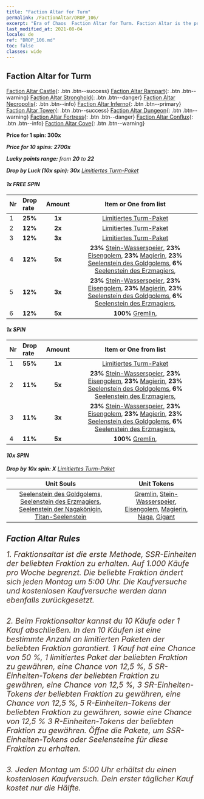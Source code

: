 ```yaml
---
title: "Faction Altar for Turm"
permalink: /FactionAltar/DROP_106/
excerpt: "Era of Chaos  Faction Altar for Turm. Faction Altar is the primary method for obtaining SSR units from the popular faction. Limited to 1,000 purchases each week. The popular faction changes at 05:00 every Monday. Purchase attempts and free purchase attempts will also reset then."
last_modified_at: 2021-08-04
locale: de
ref: "DROP_106.md"
toc: false
classes: wide
---
```


##  Faction Altar for **Turm**

  [Faction Altar Castle](/de/FactionAltar/DROP_101/){: .btn .btn--success} [Faction Altar Rampart](/de/FactionAltar/DROP_102/){: .btn .btn--warning} [Faction Altar Stronghold](/de/FactionAltar/DROP_103/){: .btn .btn--danger} [Faction Altar Necropolis](/de/FactionAltar/DROP_104/){: .btn .btn--info} [Faction Altar Inferno](/de/FactionAltar/DROP_105/){: .btn .btn--primary} [Faction Altar Tower](/de/FactionAltar/DROP_106/){: .btn .btn--success} [Faction Altar Dungeon](/de/FactionAltar/DROP_107/){: .btn .btn--warning} [Faction Altar Fortress](/de/FactionAltar/DROP_108/){: .btn .btn--danger} [Faction Altar Conflux](/de/FactionAltar/DROP_109/){: .btn .btn--info} [Faction Altar Cove](/de/FactionAltar/DROP_112/){: .btn .btn--warning} 

  **Price for 1 spin: 300x** <i class="fas fa-gem"/>

  **Price for 10 spins: 2700x** <i class="fas fa-gem"/>

  **Lucky points range:** from **20** to **22**

  **Drop by Luck (10x spin): 30x** [Limitiertes Turm-Paket](/ItemsDE/con_2110/)

####  1x FREE SPIN 

  |    Nr    |  Drop rate  |  Amount   |   Item or One from list  |
  |:---------|:------------|:---------:|:------------------------:|
  | 1 | **25%** | **1x** | [Limitiertes Turm-Paket](/ItemsDE/con_2110/) |
  | 2 | **12%** | **2x** | [Limitiertes Turm-Paket](/ItemsDE/con_2110/) |
  | 3 | **12%** | **3x** | [Limitiertes Turm-Paket](/ItemsDE/con_2110/) |
  | 4 | **12%** | **5x** |  **23%** [Stein-Wasserspeier](/ItemsDE/unt_236/),  **23%** [Eisengolem](/ItemsDE/unt_237/),  **23%** [Magierin](/ItemsDE/unt_238/),  **23%** [Seelenstein des Goldgolems](/ItemsDE/unt_322/),  **6%** [Seelenstein des Erzmagiers](/ItemsDE/unt_323/),  |
  | 5 | **12%** | **3x** |  **23%** [Stein-Wasserspeier](/ItemsDE/unt_236/),  **23%** [Eisengolem](/ItemsDE/unt_237/),  **23%** [Magierin](/ItemsDE/unt_238/),  **23%** [Seelenstein des Goldgolems](/ItemsDE/unt_322/),  **6%** [Seelenstein des Erzmagiers](/ItemsDE/unt_323/),  |
  | 6 | **12%** | **5x** |  **100%** [Gremlin](/ItemsDE/unt_235/),  |


####  1x SPIN 

  |    Nr    |  Drop rate  |  Amount   |   Item or One from list  |
  |:---------|:------------|:---------:|:------------------------:|
  | 1 | **55%** | **1x** | [Limitiertes Turm-Paket](/ItemsDE/con_2110/) |
  | 2 | **11%** | **5x** |  **23%** [Stein-Wasserspeier](/ItemsDE/unt_236/),  **23%** [Eisengolem](/ItemsDE/unt_237/),  **23%** [Magierin](/ItemsDE/unt_238/),  **23%** [Seelenstein des Goldgolems](/ItemsDE/unt_322/),  **6%** [Seelenstein des Erzmagiers](/ItemsDE/unt_323/),  |
  | 3 | **11%** | **3x** |  **23%** [Stein-Wasserspeier](/ItemsDE/unt_236/),  **23%** [Eisengolem](/ItemsDE/unt_237/),  **23%** [Magierin](/ItemsDE/unt_238/),  **23%** [Seelenstein des Goldgolems](/ItemsDE/unt_322/),  **6%** [Seelenstein des Erzmagiers](/ItemsDE/unt_323/),  |
  | 4 | **11%** | **5x** |  **100%** [Gremlin](/ItemsDE/unt_235/),  |


####  10x SPIN 

  **Drop by 10x spin: X** [Limitiertes Turm-Paket](/ItemsDE/con_2110/)

  |    Unit Souls    |  Unit Tokens  |
  |:----------------:|:-------------:|
  | [Seelenstein des Goldgolems](/ItemsDE/unt_322/), [Seelenstein des Erzmagiers](/ItemsDE/unt_323/), [Seelenstein der Nagakönigin](/ItemsDE/unt_325/), [Titan-Seelenstein](/ItemsDE/unt_326/) | [Gremlin](/ItemsDE/unt_235/), [Stein-Wasserspeier](/ItemsDE/unt_236/), [Eisengolem](/ItemsDE/unt_237/), [Magierin](/ItemsDE/unt_238/), [Naga](/ItemsDE/unt_240/), [Gigant](/ItemsDE/unt_241/) |



## Faction Altar Rules

  <span style="color: #3c2a1e;font-size:20px">1. Fraktionsaltar ist die erste Methode, SSR-Einheiten der beliebten Fraktion zu erhalten. Auf 1.000 Käufe pro Woche begrenzt. Die beliebte Fraktion ändert sich jeden Montag um 5:00 Uhr. Die Kaufversuche und kostenlosen Kaufversuche werden dann ebenfalls zurückgesetzt.</span><br/>

<br/>  <span style="color: #3c2a1e;font-size:20px">2. Beim Fraktionsaltar kannst du 10 Käufe oder 1 Kauf abschließen. In den 10 Käufen ist eine bestimmte Anzahl an limitierten Paketen der beliebten Fraktion garantiert. 1 Kauf hat eine Chance von 50 %, 1 limitiertes Paket der beliebten Fraktion zu gewähren, eine Chance von 12,5 %, 5 SR-Einheiten-Tokens der beliebten Fraktion zu gewähren, eine Chance von 12,5 %, 3 SR-Einheiten-Tokens der beliebten Fraktion zu gewähren, eine Chance von 12,5 %, 5 R-Einheiten-Tokens der beliebten Fraktion zu gewähren, sowie eine Chance von 12,5 % 3 R-Einheiten-Tokens der beliebten Fraktion zu gewähren. Öffne die Pakete, um SSR-Einheiten-Tokens oder Seelensteine für diese Fraktion zu erhalten.</span>

<br/>  <span style="color: #3c2a1e;font-size:20px">3. Jeden Montag um 5:00 Uhr erhältst du einen kostenlosen Kaufversuch. Dein erster täglicher Kauf kostet nur die Hälfte.</span><br/>

<br/>